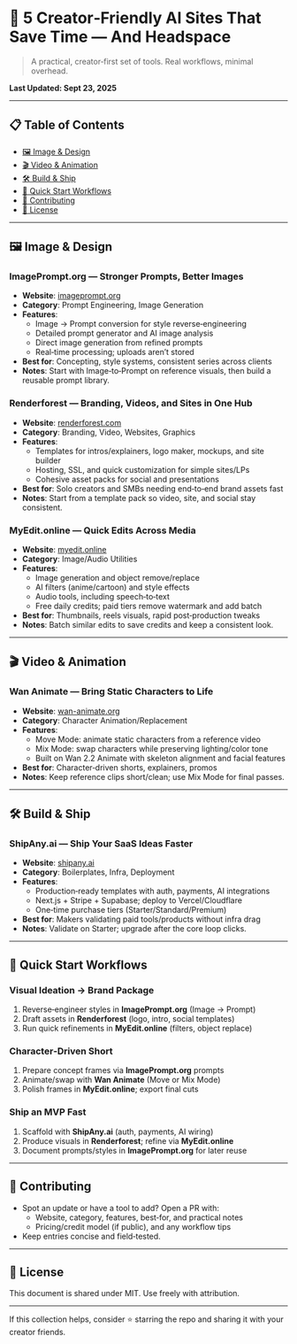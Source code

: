 # 🎯 5 Creator‑Friendly AI Sites That Save Time — And Headspace

> A practical, creator‑first set of tools. Real workflows, minimal overhead.

**Last Updated: Sept 23, 2025**

---

## 📋 Table of Contents
- [🖼️ Image & Design](#️-image--design)
- [🎬 Video & Animation](#-video--animation)
- [🛠️ Build & Ship](#️-build--ship)
- [🚀 Quick Start Workflows](#-quick-start-workflows)
- [🤝 Contributing](#-contributing)
- [📄 License](#-license)

---

## 🖼️ Image & Design

### ImagePrompt.org — Stronger Prompts, Better Images
- **Website**: [imageprompt.org](https://imageprompt.org/)
- **Category**: Prompt Engineering, Image Generation
- **Features**:
  - Image → Prompt conversion for style reverse‑engineering
  - Detailed prompt generator and AI image analysis
  - Direct image generation from refined prompts
  - Real‑time processing; uploads aren’t stored
- **Best for**: Concepting, style systems, consistent series across clients
- **Notes**: Start with Image‑to‑Prompt on reference visuals, then build a reusable prompt library.

### Renderforest — Branding, Videos, and Sites in One Hub
- **Website**: [renderforest.com](https://www.renderforest.com/)
- **Category**: Branding, Video, Websites, Graphics
- **Features**:
  - Templates for intros/explainers, logo maker, mockups, and site builder
  - Hosting, SSL, and quick customization for simple sites/LPs
  - Cohesive asset packs for social and presentations
- **Best for**: Solo creators and SMBs needing end‑to‑end brand assets fast
- **Notes**: Start from a template pack so video, site, and social stay consistent.

### MyEdit.online — Quick Edits Across Media
- **Website**: [myedit.online](https://myedit.online/)
- **Category**: Image/Audio Utilities
- **Features**:
  - Image generation and object remove/replace
  - AI filters (anime/cartoon) and style effects
  - Audio tools, including speech‑to‑text
  - Free daily credits; paid tiers remove watermark and add batch
- **Best for**: Thumbnails, reels visuals, rapid post‑production tweaks
- **Notes**: Batch similar edits to save credits and keep a consistent look.

---

## 🎬 Video & Animation

### Wan Animate — Bring Static Characters to Life
- **Website**: [wan-animate.org](https://wan-animate.org/)
- **Category**: Character Animation/Replacement
- **Features**:
  - Move Mode: animate static characters from a reference video
  - Mix Mode: swap characters while preserving lighting/color tone
  - Built on Wan 2.2 Animate with skeleton alignment and facial features
- **Best for**: Character‑driven shorts, explainers, promos
- **Notes**: Keep reference clips short/clean; use Mix Mode for final passes.

---

## 🛠️ Build & Ship

### ShipAny.ai — Ship Your SaaS Ideas Faster
- **Website**: [shipany.ai](https://shipany.ai/)
- **Category**: Boilerplates, Infra, Deployment
- **Features**:
  - Production‑ready templates with auth, payments, AI integrations
  - Next.js + Stripe + Supabase; deploy to Vercel/Cloudflare
  - One‑time purchase tiers (Starter/Standard/Premium)
- **Best for**: Makers validating paid tools/products without infra drag
- **Notes**: Validate on Starter; upgrade after the core loop clicks.

---

## 🚀 Quick Start Workflows

### Visual Ideation → Brand Package
1. Reverse‑engineer styles in **ImagePrompt.org** (Image → Prompt)
2. Draft assets in **Renderforest** (logo, intro, social templates)
3. Run quick refinements in **MyEdit.online** (filters, object replace)

### Character‑Driven Short
1. Prepare concept frames via **ImagePrompt.org** prompts
2. Animate/swap with **Wan Animate** (Move or Mix Mode)
3. Polish frames in **MyEdit.online**; export final cuts

### Ship an MVP Fast
1. Scaffold with **ShipAny.ai** (auth, payments, AI wiring)
2. Produce visuals in **Renderforest**; refine via **MyEdit.online**
3. Document prompts/styles in **ImagePrompt.org** for later reuse

---

## 🤝 Contributing
- Spot an update or have a tool to add? Open a PR with:
  - Website, category, features, best‑for, and practical notes
  - Pricing/credit model (if public), and any workflow tips
- Keep entries concise and field‑tested.

---

## 📄 License
This document is shared under MIT. Use freely with attribution.

---

If this collection helps, consider ⭐ starring the repo and sharing it with your creator friends.
